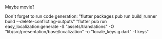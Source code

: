 Maybe movie?

Don`t forget to run code generation:
"flutter packages pub run build_runner build --delete-conflicting-outputs"
"flutter pub run easy_localization:generate -S "assets/translations" -O "lib/src/presentation/base/localization" -o "locale_keys.g.dart" -f keys"
